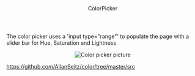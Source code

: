 <header>ColorPicker</header>
  <p>The color picker uses a 'input type="range"' to populate the page with a slider bar for Hue, Saturation and Lightness </p>
  <p align="center">
  <img alt="Color picker picture" src="src/pics/Color.png">
</p>


https://github.com/AllanSeitz/color/tree/master/src
